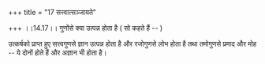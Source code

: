 +++
title = "17 सत्त्वात्सञ्जायते"

+++
।।14.17।। गुणोंसे क्या उत्पन्न होता है ( सो कहते हैं -- )  
  
उत्कर्षको प्राप्त हुए सत्त्वगुणसे ज्ञान उत्पन्न होता है और रजोगुणसे लोभ
होता है तथा तमोगुणसे प्रमाद और मोह -- ये दोनों होते हैं और अज्ञान भी
होता है।
